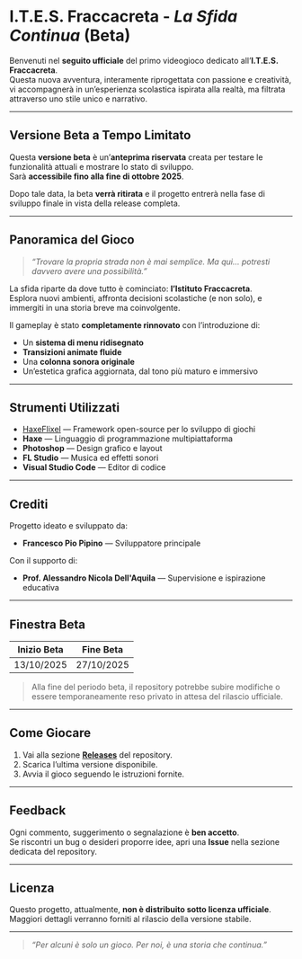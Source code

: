 # I.T.E.S. Fraccacreta - *La Sfida Continua* (Beta)
Benvenuti nel **seguito ufficiale** del primo videogioco dedicato all’**I.T.E.S. Fraccacreta**.  
Questa nuova avventura, interamente riprogettata con passione e creatività, vi accompagnerà in un’esperienza scolastica ispirata alla realtà, ma filtrata attraverso uno stile unico e narrativo.

---

## Versione Beta a Tempo Limitato

Questa **versione beta** è un’**anteprima riservata** creata per testare le funzionalità attuali e mostrare lo stato di sviluppo.  
Sarà **accessibile fino alla fine di ottobre 2025**.

Dopo tale data, la beta **verrà ritirata** e il progetto entrerà nella fase di sviluppo finale in vista della release completa.

---

## Panoramica del Gioco

> _“Trovare la propria strada non è mai semplice. Ma qui… potresti davvero avere una possibilità.”_

La sfida riparte da dove tutto è cominciato: **l’Istituto Fraccacreta**.  
Esplora nuovi ambienti, affronta decisioni scolastiche (e non solo), e immergiti in una storia breve ma coinvolgente.

Il gameplay è stato **completamente rinnovato** con l’introduzione di:

- Un **sistema di menu ridisegnato**
- **Transizioni animate fluide**
- Una **colonna sonora originale**
- Un’estetica grafica aggiornata, dal tono più maturo e immersivo

---

## Strumenti Utilizzati

- [HaxeFlixel](https://haxeflixel.com/) — Framework open-source per lo sviluppo di giochi
- **Haxe** — Linguaggio di programmazione multipiattaforma
- **Photoshop** — Design grafico e layout
- **FL Studio** — Musica ed effetti sonori
- **Visual Studio Code** — Editor di codice

---

## Crediti

Progetto ideato e sviluppato da:

- **Francesco Pio Pipino** — Sviluppatore principale

Con il supporto di:

- **Prof. Alessandro Nicola Dell'Aquila** — Supervisione e ispirazione educativa

---

## Finestra Beta

| Inizio Beta     | Fine Beta        |
|-----------------|------------------|
| 13/10/2025      | 27/10/2025       |

> Alla fine del periodo beta, il repository potrebbe subire modifiche o essere temporaneamente reso privato in attesa del rilascio ufficiale.

---

## Come Giocare

1. Vai alla sezione **[Releases](../../releases)** del repository.
2. Scarica l’ultima versione disponibile.
3. Avvia il gioco seguendo le istruzioni fornite.

---

## Feedback

Ogni commento, suggerimento o segnalazione è **ben accetto**.  
Se riscontri un bug o desideri proporre idee, apri una **Issue** nella sezione dedicata del repository.

---

## Licenza

Questo progetto, attualmente, **non è distribuito sotto licenza ufficiale**.  
Maggiori dettagli verranno forniti al rilascio della versione stabile.

---

> _“Per alcuni è solo un gioco. Per noi, è una storia che continua.”_
